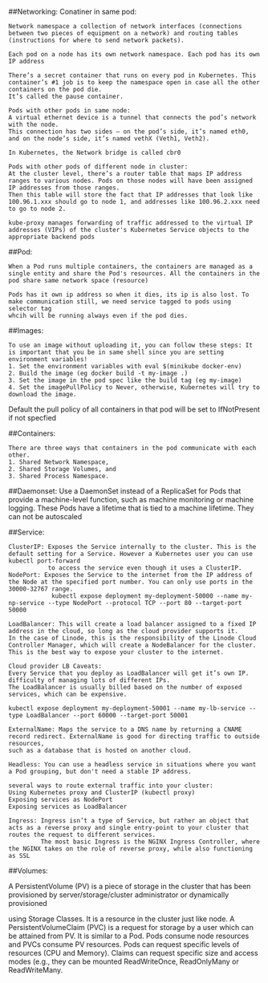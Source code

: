 ##Networking:
    Conatiner in same pod:

    Network namespace a collection of network interfaces (connections between two pieces of equipment on a network) and routing tables (instructions for where to send network packets).

    Each pod on a node has its own network namespace. Each pod has its own IP address
    
    There’s a secret container that runs on every pod in Kubernetes. This container’s #1 job is to keep the namespace open in case all the other containers on the pod die. 
    It’s called the pause container.
    
    Pods with other pods in same node:
    A virtual ethernet device is a tunnel that connects the pod’s network with the node. 
    This connection has two sides – on the pod’s side, it’s named eth0, and on the node’s side, it’s named vethX (Veth1, Veth2).
    
    In Kubernetes, the Network bridge is called cbr0
    
    Pods with other pods of different node in cluster:
    At the cluster level, there’s a router table that maps IP address ranges to various nodes. Pods on those nodes will have been assigned IP addresses from those ranges.
    Then this table will store the fact that IP addresses that look like 100.96.1.xxx should go to node 1, and addresses like 100.96.2.xxx need to go to node 2.
    
    kube-proxy manages forwarding of traffic addressed to the virtual IP addresses (VIPs) of the cluster's Kubernetes Service objects to the appropriate backend pods

##Pod:

    When a Pod runs multiple containers, the containers are managed as a single entity and share the Pod's resources. All the containers in the pod share same network space (resource)
    
    Pods has it own ip address so when it dies, its ip is also lost. To make communication still, we need service tagged to pods using selector tag
    whcih will be running always even if the pod dies.

##Images: 

	To use an image without uploading it, you can follow these steps: It is important that you be in same shell since you are setting environment variables!
	1. Set the environment variables with eval $(minikube docker-env)
	2. Build the image (eg docker build -t my-image .)
	3. Set the image in the pod spec like the build tag (eg my-image)
	4. Set the imagePullPolicy to Never, otherwise, Kubernetes will try to download the image.
    
   Default the pull policy of all containers in that pod will be set to IfNotPresent if not specfied

##Containers:

    There are three ways that containers in the pod communicate with each other.
    1. Shared Network Namespace, 
    2. Shared Storage Volumes, and 
    3. Shared Process Namespace.
 

##Daemonset:
    Use a DaemonSet instead of a ReplicaSet for Pods that provide a machine-level function, such as machine monitoring or machine logging. 
    These Pods have a lifetime that is tied to a machine lifetime. They can not be autoscaled

##Service:

    ClusterIP: Exposes the Service internally to the cluster. This is the default setting for a Service. However a Kubernetes user you can use kubectl port-forward 
               to access the service even though it uses a ClusterIP.
    NodePort: Exposes the Service to the internet from the IP address of the Node at the specified port number. You can only use ports in the 30000-32767 range.
                kubectl expose deployment my-deployment-50000 --name my-np-service --type NodePort --protocol TCP --port 80 --target-port 50000
    
    LoadBalancer: This will create a load balancer assigned to a fixed IP address in the cloud, so long as the cloud provider supports it.
    In the case of Linode, this is the responsibility of the Linode Cloud Controller Manager, which will create a NodeBalancer for the cluster. 
    This is the best way to expose your cluster to the internet.
    
    Cloud provider LB Caveats:
    Every Service that you deploy as LoadBalancer will get it’s own IP. difficulty of managing lots of different IPs.
    The LoadBalancer is usually billed based on the number of exposed services, which can be expensive.
    
    kubectl expose deployment my-deployment-50001 --name my-lb-service --type LoadBalancer --port 60000 --target-port 50001
    
    ExternalName: Maps the service to a DNS name by returning a CNAME record redirect. ExternalName is good for directing traffic to outside resources, 
    such as a database that is hosted on another cloud.
    
    Headless: You can use a headless service in situations where you want a Pod grouping, but don't need a stable IP address.
    
    several ways to route external traffic into your cluster:
    Using Kubernetes proxy and ClusterIP (kubectl proxy)
    Exposing services as NodePort
    Exposing services as LoadBalancer
    
    Ingress: Ingress isn’t a type of Service, but rather an object that acts as a reverse proxy and single entry-point to your cluster that routes the request to different services. 
             The most basic Ingress is the NGINX Ingress Controller, where the NGINX takes on the role of reverse proxy, while also functioning as SSL
##Volumes:

A PersistentVolume (PV) is a piece of storage in the cluster that has been provisioned by server/storage/cluster administrator or dynamically provisioned 

using Storage Classes. It is a resource in the cluster just like node.
A PersistentVolumeClaim (PVC) is a request for storage by a user which can be attained from PV. It is similar to a Pod. Pods consume node resources and PVCs 
consume PV resources. Pods can request specific levels of resources (CPU and Memory). 
Claims can request specific size and access modes (e.g., they can be mounted ReadWriteOnce, ReadOnlyMany or ReadWriteMany.